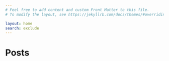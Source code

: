```yaml
---
# Feel free to add content and custom Front Matter to this file.
# To modify the layout, see https://jekyllrb.com/docs/themes/#overriding-theme-defaults

layout: home
search: exclude
---
```


<!---
This site is built with [fastpages](https://github.com/fastai/fastpages), An easy to use blogging platform with extra features for Jupyter Notebooks.
![](images/diagram.png "https://github.com/fastai/fastpages")
[fastpages](https://github.com/fastai/fastpages) automates the process of creating blog posts via GitHub Actions, so you don't have to fuss with conversion scripts.  A full list of features can be found on [GitHub](https://github.com/fastai/fastpages). 
You can edit the `index.md` file to change this content.
--->

# Posts

